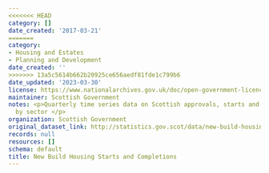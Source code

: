 ```yaml
---
<<<<<<< HEAD
category: []
date_created: '2017-03-21'
=======
category:
- Housing and Estates
- Planning and Development
date_created: ''
>>>>>>> 13a5c5614b662b20925ce656aedf81fde1c799b6
date_updated: '2023-03-30'
license: https://www.nationalarchives.gov.uk/doc/open-government-licence/version/3/
maintainer: Scottish Government
notes: <p>Quarterly time series data on Scottish approvals, starts and completions
  by sector </p>
organization: Scottish Government
original_dataset_link: http://statistics.gov.scot/data/new-build-housing-starts-and-completions
records: null
resources: []
schema: default
title: New Build Housing Starts and Completions
---
```

